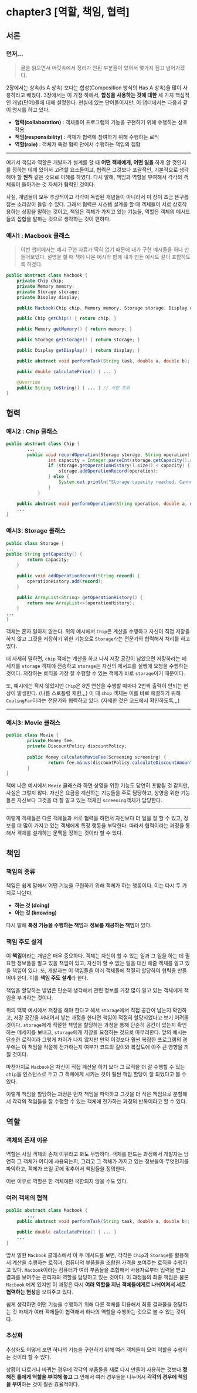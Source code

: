 # chapter3 [역할, 책임, 협력]

## 서론

### 먼저…

> 글을 읽으면서 머릿속에서 정리가 안된 부분들이 있어서 몇가지 짚고 넘어가겠다.
> 

2장에서는 상속(Is A 상속) 보다는 합성(Composition 방식의 Has A 상속)을 많이 사용하라고 배웠다. 3장에서는 이 가정 하에서, **합성을 사용하는 것에 대한** 세 가지 핵심적인 개념(단어)들에 대해 설명한다. 현실에 있는 단어들이지만, 이 챕터에서는 다음과 같이 명시를 하고 있다.

- **협력(collaboration)** : 객체들이 프로그램의 기능을 구현하기 위해 수행하는 상호작용
- **책임(responsibility)** : 객체가 협력에 참여하기 위해 수행하는 로직
- **역할(role)** : 객체가 특정 협력 안에서 수행하는 책임의 집합

---

 여기서 책임과 역할은 개발자가 설계를 할 때 **어떤 객체에게, 어떤 일을** 하게 할 것인지를 정하는 데에 있어서 고려할 요소들이고, 협력은 그것보다 포괄적인, 기본적으로 생각해야 할 **원칙** 같은 것으로 이해를 하였다. 다시 말해, 책임과 역할을 부여해서 각각의 객체들이 돌아가는 것 자체가 협력인 것이다.

사실, 개념들이 모두 추상적이고 각각이 독립된 개념들이 아니라서 이 장이 조금 뜬구름잡는 소리같이 들릴 수 있다. 그래서 협력은 시스템 설계를 할 때 객체들이 서로 상호작용하는 상황을 말하는 것이고, 책임은 객체가 가지고 있는 기능들, 역할은 객체의 메서드들의 집합을 말하는 것으로 생각하는 것이 편하다. 

### 예시1 : Macbook 클래스

> 이번 챕터에서는 예시 구현 자료가 딱히 없기 때문에 내가 구현 예시들을 하나 만들어보았다. 
설명을 할 때 책에 나온 예시와 함께 내가 만든 예시도 같이 포함하도록 하겠다.
> 

```java
public abstract class Macbook {
    private Chip chip;
    private Memory memory;
    private Storage storage;
    private Display display;

    public Macbook(Chip chip, Memory memory, Storage storage, Display display) { ... }

    public Chip getChip() { return chip; }

    public Memory getMemory() { return memory; }

    public Storage getStorage() { return storage; }

    public Display getDisplay() { return display; }

    public abstract void performTask(String task, double a, double b);

    public double calculatePrice() { ... }

    @Override
    public String toString() { ... } // 사양 조회
}
```

## 협력

### 예시2 : Chip 클래스

```java
public abstract class Chip {
		...		
		public void recordOperation(Storage storage, String operation) {
		        int capacity = Integer.parseInt(storage.getCapacity().replaceAll("[^0-9]", ""));
		        if (storage.getOperationHistory().size() < capacity) {
		            storage.addOperationRecord(operation);
		        } else {
		            System.out.println("Storage capacity reached. Cannot record more operations.");
		        }
		    }

    public abstract void performOperation(String operation, double a, double b, Storage storage);
    ...
}
```

### 예시3: Storage 클래스

```java
public class Storage {
...
public String getCapacity() {
        return capacity;
    }

    public void addOperationRecord(String record) {
        operationHistory.add(record);
    }

    public ArrayList<String> getOperationHistory() {
        return new ArrayList<>(operationHistory);
    }
...
}
```

객체는 혼자 일하지 않는다. 위의 예시에서 `Chip`은 계산을 수행하고 자신이 직접 저장을 하지 않고 그것을 저장하기 위한 기능으로 `Storage`라는 전문가와 협력해서 처리를 하고 있다. 

더 자세히 말하면, `chip` 객체는 계산을 하고 나서 저장 공간이 남았으면 저장하라는 메세지를 `storage` 객체에 전송하고 `storage`는 자신의 메서드를 실행에 요청을 수행하는 것이다. 저장하는 로직을 가장 잘 수행할 수 있는 객체가 바로 `storage`이기 때문이다. 

또, 예시에는 적지 않았지만 `Chip`은 8번 연산을 수행할 때마다 2번씩 출력이 안되는 현상이 발생한다. (나름 스로틀링 재현,,,) 이 때 `chip` 객체는 이를 바로 해결하기 위해 `CoolingFan`이라는 전문가와 협력하고 있다. (자세한 것은 코드에서 확인하도록,,,)

---

### 예시3: Movie 클래스

```java
public class Movie {
		private Money fee;
		private DiscountPolicy discountPolicy;
		
		public Money calculateMovieFee(Screening screening) {
				return fee.minus(discountPolicy.calculateDiscountAmount(screening));
		}
}
```

책에 나온 예시에서 `Movie` 클래스라 하면 상영을 위한 기능도 당연히 포함될 것 같지만, 사실은 그렇지 않다. 자신은 요금을 계산하는 기능들을 주로 담당하고, 상영을 위한 기능들은 자신보다 그것을 더 잘 알고 있는 객체인 `screening`객체가 담당한다.  

---

이렇게 객체들은 다른  객체들과 서로 협력을 하면서 자신보다 더 일을 잘 할 수 있고, 정보를 더 많이 가지고 있는 객체에게 특정 행동을 부탁한다. 따라서 협력이라는 과정을 통해서 객체를 설계하는 문맥을 정하는 것이라 할 수 있다. 

## 책임

### 책임의 종류

책임은 쉽게 말해서 어떤 기능을 구현하기 위해 객체가 하는 행동이다. 이는 다시 두 가지로 나뉜다.

- **하는 것 (doing)**
- **아는 것 (knowing)**

다시 말해 **특정 기능을 수행하는 책임**과 **정보를 제공하는 책임**이 있다. 

### 책임 주도 설계

이 **책임**이라는 개념은 매우 중요하다. 객체는 자신이 할 수 있는 일과 그 일을 하는 데 필요한 정보들을 알고 있을 책임이 있고, 자신이 할 수 없는 일을 대신 해줄 객체를 알고 있을 책임이 있다. 또, 개발자는 이 책임들을 여러 객체들에 적절히 할당하여 협력을 만들어야 한다. 이를 **책임 주도 설계**라 한다.

책임을 할당하는 방법은 단순히 생각해서 관련 정보를 가장 많이 알고 있는 객체에게 책임을 부과하는 것이다. 

위의 맥북 예시에서 저장을 해야 한다고 해서 `storage`에서 직접 공간이 남는지 확인하고, 저장 공간을 꺼내어서 넣는 과정을 한다면 책임이 적절히 할당되었다고 보기 어려울 것이다. `storage`에게 적절한 책임을 할당하는 과정을 통해 단순히 공간이 있는지 확인하는 메세지를 보내고, `storage`에게 저장을 요청하는 것으로 마무리한다. 앞의 예시는 단순한 로직이라 그렇게 차이가 나지 않지만 만약 이것보다 훨씬 복잡한 프로그램의 경우에는 이 책임을 적절히 전가하는지 여부가 코드의 길이와 복잡도에 아주 큰 영향을 끼칠 것이다.

마찬가지로 `Macbook`은 자신이 직접 계산을 하기 보다 그 로직을 더 잘 수행할 수 있는 `chip`을 인스턴스로 두고 그 객체에게 시키는 것이 훨씬 책임 할당이 잘 되었다고 볼 수 있다. 

이렇게 책임을 할당하는 과정은 먼저 책임을 파악하고 그것을 더 작은 책임으로 분할해서 각각의 책임들을 잘 수행할 수 있는 객체에 전가하는 과정의 반복이라고 할 수 있다.

## 역할

### 객체의 존재 이유

역할은 사실 객체의 존재 이유라고 봐도 무방하다. 객체를 만드는 과정에서 개발자는 당연히 그 객체가 어디에 사용되는지, 그리고 그 객체가 가지고 있는 정보들이  무엇인지를 파악하고, 객체가 쓰일 곳에 맞추어서 책임들을 정의한다. 

이런 이유로 역할은 한 객체에만 국한되지 않을 수도 있다. 

### 여러 객체의 협력

```java
public abstract class Macbook {
		...
    public abstract void performTask(String task, double a, double b);

    public double calculatePrice() { ... }
    ...
}    
```

앞서 말한 `Macbook` 클래스에서 이 두 메서드를 보면, 각각은  `Chip`과 `Storage`를 활용해서 계산을 수행하는 로직과, 컴퓨터의 부품들을 조합한 가격을 보여주는 로직을 수행하고 있다. `Macbook`이라는 컴퓨터가 여러 부품들을 조합해서 사용자로부터 입력을 받고 결과를 보여주는 관리자의 역할을 담당하고 있는 것이다. 이 과정들의 최종 책임은 물론 `Macbook` 에게 있지만 이 과정은 다시 **여러 역할을 지닌 객체들에게로 나뉘어져서 서로 협력하는 현상**을 보여주고 있다. 

쉽게 생각하면 어떤 기능을 수행하기 위해 다른 객체를 이용해서 최종 결과물을 전달하는 것 자체가 여러 객체들이 협력해서 하나의 역할을 수행하는 것으로 볼 수 있는 것이다.

### 추상화

추상화도 어떻게 보면 하나의 기능을 구현하기 위해 여러 객체들이 모여 역할을 수행하는 것이라 할 수 있다. 

상황이 다르거나 바뀌는 경우에 각각의 부품들을 새로 다시 만들어 사용하는 것보다 **정해진 틀에게 역할을 부여해 놓고** 그 안에서 여러 경우들을 나누어서 **각각의 경우에 책임을 부여**하는 것이 훨씬 효율적이다.
